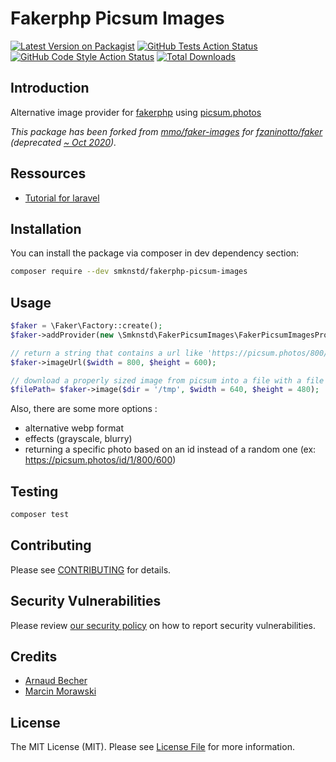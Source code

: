 # Fakerphp Picsum Images

[![Latest Version on Packagist](https://img.shields.io/packagist/v/smknstd/fakerphp-picsum-images.svg?style=flat-square)](https://packagist.org/packages/smknstd/fakerphp-picsum-images)
[![GitHub Tests Action Status](https://img.shields.io/github/workflow/status/smknstd/fakerphp-picsum-images/Tests?label=tests)](https://github.com/smknstd/fakerphp-picsum-images/actions?query=workflow%3ATests+branch%3Amain)
[![GitHub Code Style Action Status](https://img.shields.io/github/workflow/status/smknstd/fakerphp-picsum-images/Check%20&%20fix%20styling?label=code%20style)](https://github.com/smknstd/fakerphp-picsum-images/actions?query=workflow%3A"Check+%26+fix+styling"+branch%3Amain)
[![Total Downloads](https://img.shields.io/packagist/dt/smknstd/fakerphp-picsum-images.svg?style=flat-square)](https://packagist.org/packages/smknstd/fakerphp-picsum-images)

## Introduction

Alternative image provider for [fakerphp](https://github.com/fakerphp/faker) using [picsum.photos](https://picsum.photos)

_This package has been forked from [mmo/faker-images](https://github.com/morawskim/faker-images) for [fzaninotto/faker](https://github.com/fzaninotto/Faker) (deprecated [~ Oct 2020](https://marmelab.com/blog/2020/10/21/sunsetting-faker.html))._
 
## Ressources

- [Tutorial for laravel](https://smknstd.medium.com/fake-beautiful-images-in-laravel-51062967d1db)
 
## Installation

You can install the package via composer in dev dependency section:

```bash
composer require --dev smknstd/fakerphp-picsum-images
```

## Usage

```php
$faker = \Faker\Factory::create();
$faker->addProvider(new \Smknstd\FakerPicsumImages\FakerPicsumImagesProvider($faker));

// return a string that contains a url like 'https://picsum.photos/800/600/'
$faker->imageUrl($width = 800, $height = 600); 

// download a properly sized image from picsum into a file with a file path like '/tmp/13b73edae8443990be1aa8f1a483bc27.jpg'
$filePath= $faker->image($dir = '/tmp', $width = 640, $height = 480);
```

Also, there are some more options :
- alternative webp format
- effects (grayscale, blurry)
- returning a specific photo based on an id instead of a random one (ex: https://picsum.photos/id/1/800/600)

## Testing

```bash
composer test
```

## Contributing

Please see [CONTRIBUTING](.github/CONTRIBUTING.md) for details.

## Security Vulnerabilities

Please review [our security policy](../../security/policy) on how to report security vulnerabilities.

## Credits

- [Arnaud Becher](https://github.com/smknstd)
- [Marcin Morawski ](https://github.com/morawskim)

## License

The MIT License (MIT). Please see [License File](LICENSE.md) for more information.
